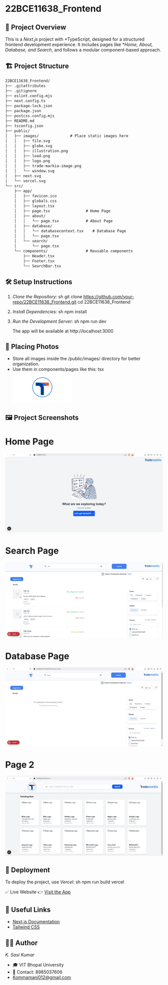 # 22BCE11638_Frontend

## 📌 Project Overview
This is a *Next.js* project with *TypeScript, designed for a structured frontend development experience. It includes pages like **Home, About, Database, and Search*, and follows a modular component-based approach.

## 🏗 Project Structure

```
22BCE11638_Frontend/
├── .gitattributes
├── .gitignore
├── eslint.config.mjs
├── next.config.ts
├── package-lock.json
├── package.json
├── postcss.config.mjs
├── README.md
├── tsconfig.json
├── public/
│   ├── images/              # Place static images here
│   │   ├── file.svg
│   │   ├── globe.svg
│   │   ├── illustration.png
│   │   ├── load.png
│   │   ├── logo.png
│   │   ├── trade-markia-image.png
│   │   └── window.svg
│   ├── next.svg
│   └── vercel.svg
└── src/
    ├── app/
    │   ├── favicon.ico
    │   ├── globals.css
    │   ├── layout.tsx
    │   ├── page.tsx                # Home Page
    │   ├── about/
    │   │   └── page.tsx            # About Page
    │   ├── database/
    │   │   └── databasecontext.tsx    # Database Page
    │   │   └── page.tsx 
    │   └── search/
    │       └── page.tsx 
    └── components/                 # Reusable components
        ├── Header.tsx
        ├── Footer.tsx
        └── SearchBar.tsx
```



## 🛠 Setup Instructions
1. *Clone the Repository:*
   sh
   git clone https://github.com/your-repo/22BCE11638_Frontend.git
   cd 22BCE11638_Frontend
   

2. *Install Dependencies:*
   sh
   npm install
   

3. *Run the Development Server:*
   sh
   npm run dev
   
   The app will be available at http://localhost:3000

## 📂 Placing Photos
- Store all images inside the /public/images/ directory for better organization.
- Use them in components/pages like this:
  tsx
  <img src="/public/logo.png" alt="Logo" className="h-10" />
  

## 🖼 Project Screenshots
# Home Page
![Home Page](Working%20Images/Image%201.png)

# Search Page
![Search Page](Working%20Images/Image%202.png)

# Database Page
![Database Page](Working%20Images/Image%203.png)

# Page 2
![Database Page](Working%20Images/Image%204.png)


## 🚀 Deployment
To deploy the project, use *Vercel*:
sh
npm run build
vercel

✅ Live Website
👉 [Visit the App](https://22-bce-11638-frontend-609zr4amo-sasikumars-projects-5b833c79.vercel.app)

## 🔗 Useful Links
- [Next.js Documentation](https://nextjs.org/docs)
- [Tailwind CSS](https://tailwindcss.com/docs)

## 👨‍💻 Author
*K. Sasi Kumar*
- 🎓 VIT Bhopal University
- 📧 Contact: 8985037606 
- Kommamani012@gmail.com
